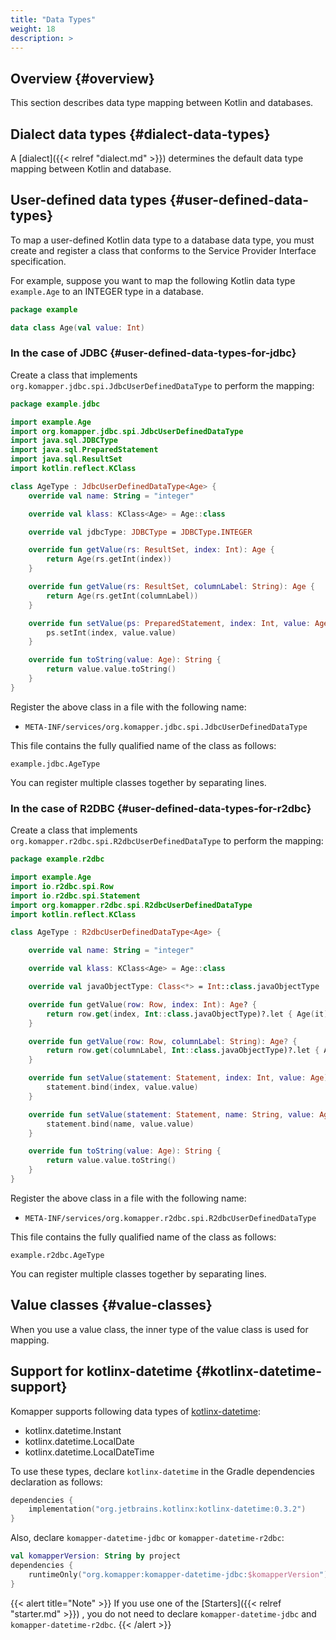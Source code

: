 ```yaml
---
title: "Data Types"
weight: 18
description: >
---
```


## Overview {#overview}

This section describes data type mapping between Kotlin and databases.

## Dialect data types {#dialect-data-types}

A [dialect]({{< relref "dialect.md" >}}) determines the default data type mapping between Kotlin and database.

## User-defined data types {#user-defined-data-types}

To map a user-defined Kotlin data type to a database data type, 
you must create and register a class that conforms to the Service Provider Interface specification.

For example, suppose you want to map the following Kotlin data type `example.Age` 
to an INTEGER type in a database.

```kotlin
package example

data class Age(val value: Int)
```

### In the case of JDBC {#user-defined-data-types-for-jdbc}

Create a class that implements `org.komapper.jdbc.spi.JdbcUserDefinedDataType` to perform the mapping:

```kotlin
package example.jdbc

import example.Age
import org.komapper.jdbc.spi.JdbcUserDefinedDataType
import java.sql.JDBCType
import java.sql.PreparedStatement
import java.sql.ResultSet
import kotlin.reflect.KClass

class AgeType : JdbcUserDefinedDataType<Age> {
    override val name: String = "integer"

    override val klass: KClass<Age> = Age::class

    override val jdbcType: JDBCType = JDBCType.INTEGER

    override fun getValue(rs: ResultSet, index: Int): Age {
        return Age(rs.getInt(index))
    }

    override fun getValue(rs: ResultSet, columnLabel: String): Age {
        return Age(rs.getInt(columnLabel))
    }

    override fun setValue(ps: PreparedStatement, index: Int, value: Age) {
        ps.setInt(index, value.value)
    }

    override fun toString(value: Age): String {
        return value.value.toString()
    }
}
```

Register the above class in a file with the following name:

- `META-INF/services/org.komapper.jdbc.spi.JdbcUserDefinedDataType`

This file contains the fully qualified name of the class as follows:

```
example.jdbc.AgeType
```

You can register multiple classes together by separating lines.

### In the case of R2DBC {#user-defined-data-types-for-r2dbc}

Create a class that implements `org.komapper.r2dbc.spi.R2dbcUserDefinedDataType` to perform the mapping:

```kotlin
package example.r2dbc

import example.Age
import io.r2dbc.spi.Row
import io.r2dbc.spi.Statement
import org.komapper.r2dbc.spi.R2dbcUserDefinedDataType
import kotlin.reflect.KClass

class AgeType : R2dbcUserDefinedDataType<Age> {

    override val name: String = "integer"

    override val klass: KClass<Age> = Age::class

    override val javaObjectType: Class<*> = Int::class.javaObjectType

    override fun getValue(row: Row, index: Int): Age? {
        return row.get(index, Int::class.javaObjectType)?.let { Age(it) }
    }

    override fun getValue(row: Row, columnLabel: String): Age? {
        return row.get(columnLabel, Int::class.javaObjectType)?.let { Age(it) }
    }

    override fun setValue(statement: Statement, index: Int, value: Age) {
        statement.bind(index, value.value)
    }

    override fun setValue(statement: Statement, name: String, value: Age) {
        statement.bind(name, value.value)
    }

    override fun toString(value: Age): String {
        return value.value.toString()
    }
}
```

Register the above class in a file with the following name:

- `META-INF/services/org.komapper.r2dbc.spi.R2dbcUserDefinedDataType`

This file contains the fully qualified name of the class as follows:

```
example.r2dbc.AgeType
```

You can register multiple classes together by separating lines.

## Value classes {#value-classes}

When you use a value class, the inner type of the value class is used for mapping.

## Support for kotlinx-datetime {#kotlinx-datetime-support}

Komapper supports following data types of [kotlinx-datetime](https://github.com/Kotlin/kotlinx-datetime):

- kotlinx.datetime.Instant
- kotlinx.datetime.LocalDate
- kotlinx.datetime.LocalDateTime

To use these types, declare `kotlinx-datetime` in the Gradle dependencies declaration as follows:

```kotlin
dependencies {
    implementation("org.jetbrains.kotlinx:kotlinx-datetime:0.3.2")
}
```

Also, declare `komapper-datetime-jdbc` or `komapper-datetime-r2dbc`:

```kotlin
val komapperVersion: String by project
dependencies {
    runtimeOnly("org.komapper:komapper-datetime-jdbc:$komapperVersion")
}
```

{{< alert title="Note" >}}
If you use one of the [Starters]({{< relref "starter.md" >}}) ,
you do not need to declare `komapper-datetime-jdbc` and `komapper-datetime-r2dbc`.
{{< /alert >}}